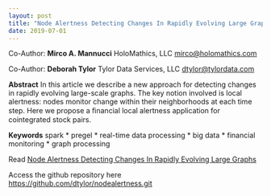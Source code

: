 ```yaml
---
layout: post
title: "Node Alertness Detecting Changes In Rapidly Evolving Large Graphs: A Preprint"
date: 2019-07-01
---
```


Co-Author:
**Mirco A. Mannucci**
HoloMathics, LLC
mirco@holomathics.com

Co-Author:
**Deborah Tylor**
Tylor Data Services, LLC
dtylor@tylordata.com

**Abstract**
In this article we describe a new approach for detecting changes in rapidly evolving large-scale graphs.
The key notion involved is local alertness: nodes monitor change within their neighborhoods at each
time step. Here we propose a ﬁnancial local alertness application for cointegrated stock pairs.

**Keywords**
  spark * pregel * real-time data processing * big data * financial monitoring * graph processing

Read [Node Alertness Detecting Changes In Rapidly Evolving Large Graphs](https://www.academia.edu/39730507/NODE_ALERTNESS_DETECTING_CHANGES_IN_RAPIDLY_EVOLVING_GRAPHS?email_work_card=title)

Access the github repository here https://github.com/dtylor/nodealertness.git
